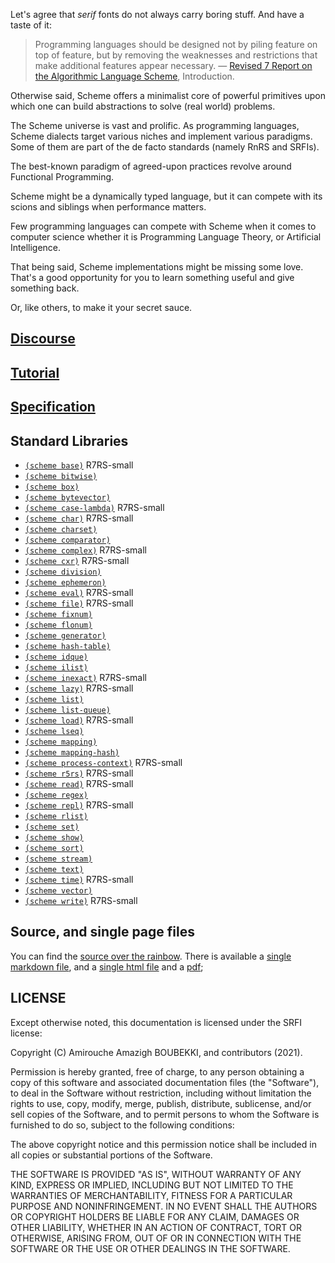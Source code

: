 Let's agree that *serif* fonts do not always carry boring stuff. And have a taste of it:

> Programming languages should be designed not by piling feature on
> top of feature, but by removing the weaknesses and restrictions that
> make additional features appear necessary.  — [Revised 7 Report on
> the Algorithmic Language Scheme](http://r7rs.org/), Introduction.

Otherwise said, Scheme offers a minimalist core of powerful primitives
upon which one can build abstractions to solve (real world) problems.

The Scheme universe is vast and prolific. As programming languages,
Scheme dialects target various niches and implement various
paradigms. Some of them are part of the de facto standards (namely
RnRS and SRFIs).

The best-known paradigm of agreed-upon practices revolve around
Functional Programming.

Scheme might be a dynamically typed language, but it can compete with
its scions and siblings when performance matters.

Few programming languages can compete with Scheme when it comes to
computer science whether it is Programming Language Theory, or
Artificial Intelligence.

That being said, Scheme implementations might be missing some
love. That's a good opportunity for you to learn something useful and
give something back.

Or, like others, to make it your secret sauce.

## [Discourse](/discourse/)

## [Tutorial](/tutorial/)

## [Specification](/specification/)

## Standard Libraries

- [`(scheme base)`](/scheme/base/) R7RS-small
- [`(scheme bitwise)`](/scheme/bitwise/)
- [`(scheme box)`](/scheme/box/)
- [`(scheme bytevector)`](/scheme/bytevector/)
- [`(scheme case-lambda)`](/scheme/case-lambda/)  R7RS-small
- [`(scheme char)`](/scheme/char/) R7RS-small
- [`(scheme charset)`](/scheme/charset/)
- [`(scheme comparator)`](/scheme/comparator/)
- [`(scheme complex)`](/scheme/complex/) R7RS-small
- [`(scheme cxr)`](/scheme/cxr/) R7RS-small
- [`(scheme division)`](/scheme/division/)
- [`(scheme ephemeron)`](/scheme/ephemeron/)
- [`(scheme eval)`](/scheme/eval/) R7RS-small
- [`(scheme file)`](/scheme/file/) R7RS-small
- [`(scheme fixnum)`](/scheme/fixnum/)
- [`(scheme flonum)`](/scheme/flonum/)
- [`(scheme generator)`](/scheme/generator/)
- [`(scheme hash-table)`](/scheme/hash-table/)
- [`(scheme idque)`](/scheme/idque/)
- [`(scheme ilist)`](/scheme/ilist/)
- [`(scheme inexact)`](/scheme/inexact/) R7RS-small
- [`(scheme lazy)`](/scheme/lazy/) R7RS-small
- [`(scheme list)`](/scheme/list/)
- [`(scheme list-queue)`](/scheme/list-queue/)
- [`(scheme load)`](/scheme/load/) R7RS-small
- [`(scheme lseq)`](/scheme/lseq/)
- [`(scheme mapping)`](/scheme/mapping/)
- [`(scheme mapping-hash)`](/scheme/mapping-hash/)
- [`(scheme process-context)`](/scheme/process-context/) R7RS-small
- [`(scheme r5rs)`](/scheme/r5rs/) R7RS-small
- [`(scheme read)`](/scheme/read/) R7RS-small
- [`(scheme regex)`](/scheme/regex/)
- [`(scheme repl)`](/scheme/repl/) R7RS-small
- [`(scheme rlist)`](/scheme/rlist/)
- [`(scheme set)`](/scheme/set/)
- [`(scheme show)`](/scheme/show/)
- [`(scheme sort)`](/scheme/sort/)
- [`(scheme stream)`](/scheme/stream/)
- [`(scheme text)`](/scheme/text/)
- [`(scheme time)`](/scheme/time/) R7RS-small
- [`(scheme vector)`](/scheme/vector/)
- [`(scheme write)`](/scheme/write/) R7RS-small

## Source, and single page files

You can find the [source over the
rainbow](https://git.sr.ht/~amirouche/scheme.rs). There is available a
[single markdown file](scheme.rs.md), and a [single
html file](scheme.rs.html) and a [pdf](scheme.rs.pdf);

## LICENSE

Except otherwise noted, this documentation is licensed under the SRFI
license:

Copyright (C) Amirouche Amazigh BOUBEKKI, and contributors (2021).

Permission is hereby granted, free of charge, to any person obtaining
a copy of this software and associated documentation files (the
"Software"), to deal in the Software without restriction, including
without limitation the rights to use, copy, modify, merge, publish,
distribute, sublicense, and/or sell copies of the Software, and to
permit persons to whom the Software is furnished to do so, subject to
the following conditions:

The above copyright notice and this permission notice shall be
included in all copies or substantial portions of the Software.

THE SOFTWARE IS PROVIDED "AS IS", WITHOUT WARRANTY OF ANY KIND,
EXPRESS OR IMPLIED, INCLUDING BUT NOT LIMITED TO THE WARRANTIES OF
MERCHANTABILITY, FITNESS FOR A PARTICULAR PURPOSE AND
NONINFRINGEMENT. IN NO EVENT SHALL THE AUTHORS OR COPYRIGHT HOLDERS BE
LIABLE FOR ANY CLAIM, DAMAGES OR OTHER LIABILITY, WHETHER IN AN ACTION
OF CONTRACT, TORT OR OTHERWISE, ARISING FROM, OUT OF OR IN CONNECTION
WITH THE SOFTWARE OR THE USE OR OTHER DEALINGS IN THE SOFTWARE.
